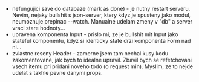 - nefungujici save do databaze (mark as done) - je nutny restart serveru. Nevim, nejaky bullshit s json-server, ktery kdyz je spusteny jako modul, neumoznuje prepinac --watch. Manualne udelam zmeny v "db" a server vraci stare hodnoty...
- upravena komponenta Input - prislo mi, ze je bullshit mit Input jako stateful komponentu, kdyz si identicky state drzi komponenta Form nad ni...
- zvlastne reseny Header - zamerne jsem tam nechal kusy kodu zakomentovane, jak bych to idealne upravil. Zbavil bych se refetchovani vsech itemu pri pridani noveho todo (o request min). Myslim, ze to nejde udelat s takhle pevne danymi props.
